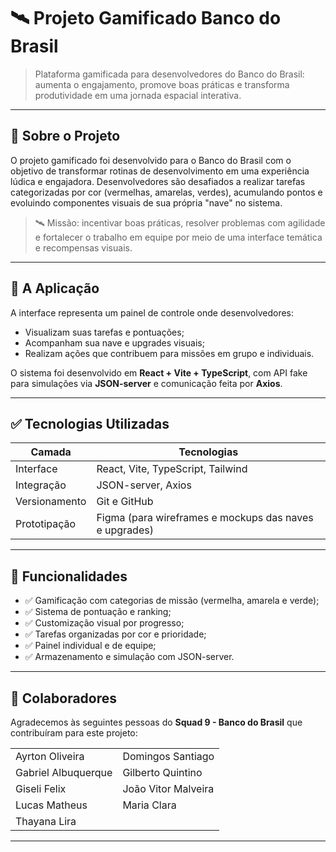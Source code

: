 # 🛰️ Projeto Gamificado Banco do Brasil

> Plataforma gamificada para desenvolvedores do Banco do Brasil: aumenta o engajamento, promove boas práticas e transforma produtividade em uma jornada espacial interativa.

---

## 📌 Sobre o Projeto

O projeto gamificado foi desenvolvido para o Banco do Brasil com o objetivo de transformar rotinas de desenvolvimento em uma experiência lúdica e engajadora. Desenvolvedores são desafiados a realizar tarefas categorizadas por cor (vermelhas, amarelas, verdes), acumulando pontos e evoluindo componentes visuais de sua própria "nave" no sistema.

> 🛰 Missão: incentivar boas práticas, resolver problemas com agilidade e fortalecer o trabalho em equipe por meio de uma interface temática e recompensas visuais.

---

## 📲 A Aplicação

A interface representa um painel de controle onde desenvolvedores:

- Visualizam suas tarefas e pontuações;
- Acompanham sua nave e upgrades visuais;
- Realizam ações que contribuem para missões em grupo e individuais.

O sistema foi desenvolvido em **React + Vite + TypeScript**, com API fake para simulações via **JSON-server** e comunicação feita por **Axios**.

---

## ✅ Tecnologias Utilizadas

| Camada         | Tecnologias                                                  |
|----------------|--------------------------------------------------------------|
| Interface      | React, Vite, TypeScript, Tailwind                            |
| Integração     | JSON-server, Axios                                           |
| Versionamento  | Git e GitHub                                                 |
| Prototipação   | Figma (para wireframes e mockups das naves e upgrades)       |

---

## 🧩 Funcionalidades

- ✅ Gamificação com categorias de missão (vermelha, amarela e verde);
- ✅ Sistema de pontuação e ranking;
- ✅ Customização visual por progresso;
- ✅ Tarefas organizadas por cor e prioridade;
- ✅ Painel individual e de equipe;
- ✅ Armazenamento e simulação com JSON-server.

---

## 🤝 Colaboradores

Agradecemos às seguintes pessoas do <strong>Squad 9 - Banco do Brasil</strong> que contribuíram para este projeto:

<table>
  <tr>
    <td>Ayrton Oliveira</td>
    <td>Domingos Santiago</td>
  </tr>
  <tr>
    <td>Gabriel Albuquerque</td>
    <td>Gilberto Quintino</td>
  </tr>
  <tr>
    <td>Giseli Felix</td>
    <td>João Vitor Malveira</td>
  </tr>
  <tr>
    <td>Lucas Matheus</td>
    <td>Maria Clara</td>
  </tr>
  <tr>
    <td>Thayana Lira</td>
    <td></td>
  </tr>
</table>

---

